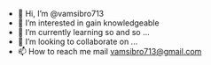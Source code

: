 - 👋 Hi, I’m @vamsibro713
- 👀 I’m interested in gain knowledgeable
- 🌱 I’m currently learning so and so ...
- 💞️ I’m looking to collaborate on ...
- 📫 How to reach me mail vamsibro713@gmail.com

<!---
vamsibro713/vamsibro713 is a ✨ special ✨ repository because its `README.md` (this file) appears on your GitHub profile.
You can click the Preview link to take a look at your changes.
--->
